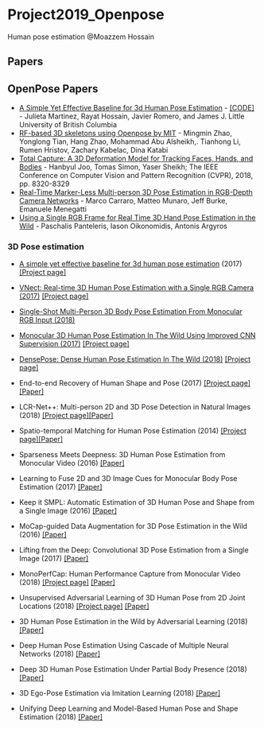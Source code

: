 # Project2019_Openpose
Human pose estimation @Moazzem Hossain 

## Papers

## OpenPose Papers

- [A Simple Yet Effective Baseline for 3d Human Pose Estimation](https://arxiv.org/pdf/1705.03098.pdf) - [[CODE]](https://github.com/una-dinosauria/3d-pose-baseline) - Julieta Martinez, Rayat Hossain, Javier Romero, and James J. Little University of British Columbia
- [RF-based 3D skeletons using Openpose by MIT](https://people.csail.mit.edu/mingmin/papers/rfpose3d-sigcomm-zhao.pdf) - Mingmin Zhao, Yonglong Tian, Hang Zhao, Mohammad Abu Alsheikh,. Tianhong Li, Rumen Hristov, Zachary Kabelac, Dina Katabi
- [Total Capture: A 3D Deformation Model for Tracking Faces, Hands, and Bodies](http://openaccess.thecvf.com/content_cvpr_2018/papers/Joo_Total_Capture_A_CVPR_2018_paper.pdf) - Hanbyul Joo, Tomas Simon, Yaser Sheikh; The IEEE Conference on Computer Vision and Pattern Recognition (CVPR), 2018, pp. 8320-8329
- [Real-Time Marker-Less Multi-person 3D Pose Estimation in RGB-Depth Camera Networks](https://arxiv.org/abs/1710.06235) - Marco Carraro, Matteo Munaro, Jeff Burke, Emanuele Menegatti
- [Using a Single RGB Frame for Real Time 3D Hand Pose Estimation in the Wild](https://arxiv.org/abs/1712.03866) - Paschalis Panteleris, Iason Oikonomidis, Antonis Argyros

### 3D Pose estimation
- [A simple yet effective baseline for 3d human pose estimation](https://arxiv.org/pdf/1705.03098.pdf)
(2017)</b> [[Project page]](https://github.com/una-dinosauria/3d-pose-baseline)
- [VNect: Real-time 3D Human Pose Estimation with a Single RGB Camera (2017)](http://gvv.mpi-inf.mpg.de/projects/VNect/content/VNect_SIGGRAPH2017.pdf)</b> [[Project page]](http://gvv.mpi-inf.mpg.de/projects/VNect/)

- [Single-Shot Multi-Person 3D Body Pose Estimation From Monocular RGB Input (2018)](https://arxiv.org/pdf/1712.03453.pdf)

- [Monocular 3D Human Pose Estimation In The Wild Using Improved CNN Supervision (2017)](https://arxiv.org/pdf/1611.09813.pdf) [[Project page]](http://gvv.mpi-inf.mpg.de/3dhp-dataset/)

- [DensePose: Dense Human Pose Estimation In The Wild (2018)](https://arxiv.org/pdf/1802.00434.pdf)</b> [[Project page]](http://densepose.org)

- End-to-end Recovery of Human Shape and Pose (2017)</b> [[Project page]](https://github.com/akanazawa/hmr)[[Paper]](https://arxiv.org/pdf/1712.06584.pdf)

- LCR-Net++: Multi-person 2D and 3D Pose Detection in Natural Images (2018)</b> [[Project page]](https://thoth.inrialpes.fr/src/LCR-Net/)[[Paper]](https://arxiv.org/pdf/1803.00455.pdf)

- Spatio-temporal Matching for Human Pose Estimation (2014)</b> [[Project page]](http://www.f-zhou.com/hpe.html)[[Paper]](http://www.f-zhou.com/hpe/2014_ECCV_STM.pdf)

- Sparseness Meets Deepness: 3D Human Pose Estimation from Monocular Video (2016)</b> [[Paper]](https://arxiv.org/pdf/1511.09439.pdf)

- Learning to Fuse 2D and 3D Image Cues for Monocular Body Pose Estimation (2017)</b> [[Paper]](https://arxiv.org/pdf/1611.05708.pdf)

- Keep it SMPL: Automatic Estimation of 3D Human Pose and Shape from a Single Image (2016)</b> [[Paper]](https://arxiv.org/pdf/1607.08128.pdf)

- MoCap-guided Data Augmentation for 3D Pose Estimation in the Wild (2016)</b> [[Paper]](https://arxiv.org/pdf/1607.02046.pdf)

- Lifting from the Deep: Convolutional 3D Pose Estimation from a Single Image (2017)</b> [[Paper]](https://arxiv.org/pdf/1701.00295.pdf)

- MonoPerfCap: Human Performance Capture from Monocular Video (2018)</b> [[Project page]](http://gvv.mpi-inf.mpg.de/projects/wxu/MonoPerfCap/) [[Paper]](http://gvv.mpi-inf.mpg.de/projects/wxu/MonoPerfCap/content/monoperfcap.pdf)

- Unsupervised Adversarial Learning of 3D Human Pose from 2D Joint Locations (2018)</b> [[Project page]](https://nico-opendata.jp/en/casestudy/3dpose_gan/index.html) [[Paper]](https://arxiv.org/pdf/1803.08244.pdf)

- 3D Human Pose Estimation in the Wild by Adversarial Learning (2018)</b> [[Paper]](https://arxiv.org/pdf/1803.09722.pdf)

- Deep Human Pose Estimation Using Cascade of Multiple Neural Networks (2018)</b> [[Paper]](https://ieeexplore.ieee.org/document/8432121/)

- Deep 3D Human Pose Estimation Under Partial Body Presence (2018)</b> [[Paper]](https://ieeexplore.ieee.org/document/8451031)

- 3D Ego-Pose Estimation via Imitation Learning (2018)</b> [[Paper]](http://openaccess.thecvf.com/content_ECCV_2018/papers/Ye_Yuan_3D_Ego-Pose_Estimation_ECCV_2018_paper.pdf)

- Unifying Deep Learning and Model-Based Human Pose and Shape Estimation (2018)</b> [[Paper]](https://arxiv.org/pdf/1808.05942.pdf)

